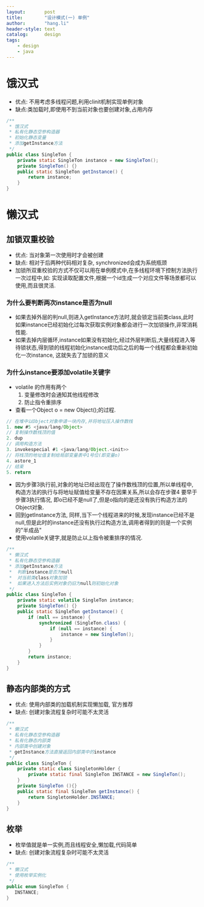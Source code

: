 ```yaml
---
layout:       post
title:        "设计模式(一) 单例"
author:       "hang.li"
header-style: text
catalog:      design
tags:
    - design
    - java
---
```


# 饿汉式
- 优点: 不用考虑多线程问题,利用clinit机制实现单例对象
- 缺点:类加载时,即使用不到当前对象也要创建对象,占用内存

```java
/**
 * 饿汉式
 * 私有化静态空参构造器
 * 初始化静态变量
 * 添加getInstance方法
 */
public class SingleTon {
    private static SingleTon instance = new SingleTon();
    private SingleTon() {}
    public static SingleTon getInstance() {
        return instance;
    }
}
```

# 懒汉式
## 加锁双重校验
- 优点: 当对象第一次使用时才会被创建
- 缺点: 相对于后两种代码相对复杂, synchronized会成为系统瓶颈
- 加锁所双重校验的方式不仅可以用在单例模式中,在多线程环境下控制方法执行一次过程中,如: 实现读取配置文件,根据一个id生成一个对应文件等场景都可以使用,而且很灵活.
### 为什么要判断两次instance是否为null
- 如果去掉外层的判null,则进入getInstance方法时,就会锁定当前类class,此时如果instance已经初始化过每次获取实例对象都会进行一次加锁操作,非常消耗性能.
- 如果去掉内层循环,instance如果没有初始化,经过外层判断后,大量线程进入等待锁状态,得到锁的线程初始化instance成功后之后的每一个线程都会重新初始化一次instance, 这就失去了加锁的意义
### 为什么instance要添加volatile关键字
- volatile 的作用有两个
    1. 变量修改时会通知其他线程修改
    2. 防止指令重排序
- 查看一个Object o = new Object();的过程.

```java
// 在堆中以Object对象申请一块内存,并将地址压入操作数栈
1. new #5 <java/lang/Object>
// 复制操作数栈顶的值
2. dup
// 调用构造方法
3. invokespecial #1 <java/lang/Object.<init>>
// 将栈顶的地址值复制给局部变量表中1号位(即变量o)
4. astore_1
// 结束
5. return
```

- 因为步骤3执行前,对象的地址已经出现在了操作数栈顶的位置,所以单线程中,构造方法的执行与将地址赋值给变量不存在因果关系,所以会存在步骤4 要早于步骤3执行情况, 即o已经不是null了,但是o指向的是还没有执行构造方法的Object对象.
- 回到getInstance方法, 同样,当下一个线程进来的时候,发现instance已经不是null,但是此时的instance还没有执行过构造方法,调用者得到的则是一个实例的"半成品"
- 使用volatile关键字,就是防止以上指令被重排序的情况.

```java
/**
 * 懒汉式
 * 私有化静态空参构造器
 * 添加getInstance方法
 *  判断instance是否为null
 *  对当前类class对象加锁
 *  如果进入方法后实例对象仍旧为null则初始化对象
 */
public class SingleTon {
    private static volatile SingleTon instance;
    private SingleTon() {}
    public static SingleTon getInstance() {
        if (null == instance) {
            synchronized (SingleTon.class) {
                if (null == instance) {
                    instance = new SingleTon();
                }
            }
        }
        return instance;
    }
}
```

## 静态内部类的方式
- 优点: 使用内部类的加载机制实现懒加载, 官方推荐
- 缺点: 创建对象流程复杂时可能不太灵活

```java
/**
 * 懒汉式
 * 私有化静态空参构造器
 * 私有化静态内部类
 * 内部类中创建对象
 * getInstance方法直接返回内部类中的instance
 */
public class SingleTon {
    private static class SingletonHolder {
        private static final SingleTon INSTANCE = new SingleTon();
    }
    private SingleTon (){}
    public static final SingleTon getInstance() {
        return SingletonHolder.INSTANCE;
    }
}
```

## 枚举
- 枚举值就是单一实例,而且线程安全,懒加载,代码简单
- 缺点: 创建对象流程复杂时可能不太灵活

```java
/**
 * 懒汉式
 * 使用枚举实例化
 */
public enum SingleTon {
   INSTANCE;
}
```
